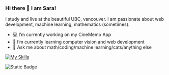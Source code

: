 ### Hi there 👋 I am Sara! 
I study and live at the beautiful UBC, vancouver. I am passionate about web development, machine learning, mathematics (sometimes).

- 💻 I’m currently working on my CineMemo App
- 🌱 I’m currently learning computer vision and web development
- 💬 Ask me about math/coding/machine learning/cats/anything else



[![My Skills](https://skillicons.dev/icons?i=python,sklearn,java,c,js,ts,html,css,react,bootstrap,jquery,nodejs,express,spring,latex,matlab&&perline=6)](https://skillicons.dev)

  ![Static Badge](https://img.shields.io/badge/contact_me-1?style=flat&logo=linkedin&link=linkedin.com%2Fin%2Fxiyusarazhang)

<!--
**SaraZ9/SaraZ9** is a ✨ _special_ ✨ repository because its `README.md` (this file) appears on your GitHub profile.

Here are some ideas to get you started:

- 🔭 I’m currently working on ...
- 🌱 I’m currently learning ...
- 👯 I’m looking to collaborate on ...
- 🤔 I’m looking for help with ...
- 💬 Ask me about ...
- 📫 How to reach me: ...
- 😄 Pronouns: ...
- ⚡ Fun fact: ...
-->

